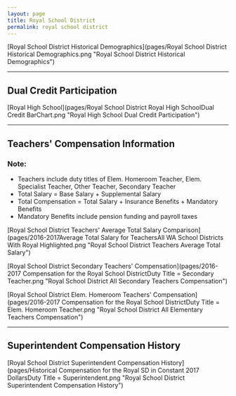```yaml
---
layout: page
title: Royal School District
permalink: royal school district
---
```



[Royal School District Historical Demographics](pages/Royal School District Historical Demographics.png "Royal School District Historical Demographics")

___

## Dual Credit Participation

[Royal High School](pages/Royal School District Royal High SchoolDual Credit BarChart.png "Royal High School Dual Credit Participation")


___

## Teachers' Compensation Information
### Note:
- Teachers include duty titles of Elem. Homeroom Teacher, Elem. Specialist Teacher, Other Teacher, Secondary Teacher
- Total Salary = Base Salary + Supplemental Salary
- Total Compensation = Total Salary + Insurance Benefits + Mandatory Benefits
- Mandatory Benefits include pension funding and payroll taxes

[Royal School District Teachers' Average Total Salary Comparison](pages/2016-2017Average Total Salary for TeachersAll WA School Districts With Royal Highlighted.png "Royal School District Teachers Average Total Salary")

[Royal School District Secondary Teachers' Compensation](pages/2016-2017 Compensation for the Royal School DistrictDuty Title = Secondary Teacher.png "Royal School District All Secondary Teachers Compensation")

[Royal School District Elem. Homeroom Teachers' Compensation](pages/2016-2017 Compensation for the Royal School DistrictDuty Title = Elem. Homeroom Teacher.png "Royal School District All Elementary Teachers Compensation")


___

## Superintendent Compensation History

[Royal School District Superintendent Compensation History](pages/Historical Compensation for the Royal SD in Constant 2017 DollarsDuty Title = Superintendent.png "Royal School District Superintendent Compensation History")

